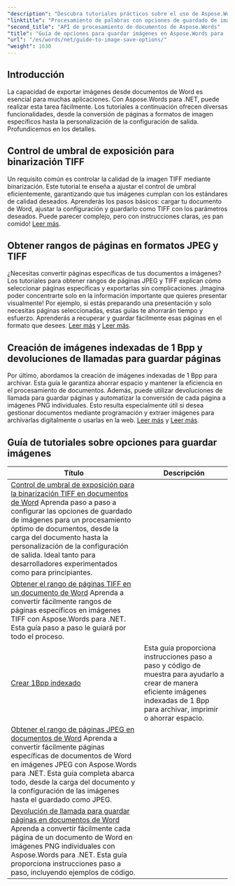 ```yaml
---
"description": "Descubra tutoriales prácticos sobre el uso de Aspose.Words para .NET para guardar imágenes, con pasos fáciles de seguir y ejemplos de código para un procesamiento eficiente de documentos."
"linktitle": "Procesamiento de palabras con opciones de guardado de imágenes"
"second_title": "API de procesamiento de documentos de Aspose.Words"
"title": "Guía de opciones para guardar imágenes en Aspose.Words para .NET"
"url": "/es/words/net/guide-to-image-save-options/"
"weight": 1630
---
```


## Introducción

La capacidad de exportar imágenes desde documentos de Word es esencial para muchas aplicaciones. Con Aspose.Words para .NET, puede realizar esta tarea fácilmente. Los tutoriales a continuación ofrecen diversas funcionalidades, desde la conversión de páginas a formatos de imagen específicos hasta la personalización de la configuración de salida. Profundicemos en los detalles.

## Control de umbral de exposición para binarización TIFF

Un requisito común es controlar la calidad de la imagen TIFF mediante binarización. Este tutorial te enseña a ajustar el control de umbral eficientemente, garantizando que tus imágenes cumplan con los estándares de calidad deseados. Aprenderás los pasos básicos: cargar tu documento de Word, ajustar la configuración y guardarlo como TIFF con los parámetros deseados. Puede parecer complejo, pero con instrucciones claras, ¡es pan comido! [Leer más](./expose-threshold-control-for-tiff-binarization-in-word-document/).

## Obtener rangos de páginas en formatos JPEG y TIFF

¿Necesitas convertir páginas específicas de tus documentos a imágenes? Los tutoriales para obtener rangos de páginas JPEG y TIFF explican cómo seleccionar páginas específicas y exportarlas sin complicaciones. ¡Imagina poder concentrarte solo en la información importante que quieres presentar visualmente! Por ejemplo, si estás preparando una presentación y solo necesitas páginas seleccionadas, estas guías te ahorrarán tiempo y esfuerzo. Aprenderás a recuperar y guardar fácilmente esas páginas en el formato que desees. [Leer más](./get-jpeg-page-range-word-document/) y [Leer más](./get-tiff-page-range-word-document/).

## Creación de imágenes indexadas de 1 Bpp y devoluciones de llamadas para guardar páginas

Por último, abordamos la creación de imágenes indexadas de 1 Bpp para archivar. Esta guía le garantiza ahorrar espacio y mantener la eficiencia en el procesamiento de documentos. Además, puede utilizar devoluciones de llamada para guardar páginas y automatizar la conversión de cada página a imágenes PNG individuales. Esto resulta especialmente útil si desea gestionar documentos mediante programación y extraer imágenes para archivarlas digitalmente o usarlas en la web. [Leer más](./create-1bpp-indexed/) y [Leer más](./page-saving-callback-word-document/).

 ## Guía de tutoriales sobre opciones para guardar imágenes
| Título | Descripción |
| --- | --- |
| [Control de umbral de exposición para la binarización TIFF en documentos de Word](./expose-threshold-control-for-tiff-binarization-in-word-document/) Aprenda paso a paso a configurar las opciones de guardado de imágenes para un procesamiento óptimo de documentos, desde la carga del documento hasta la personalización de la configuración de salida. Ideal tanto para desarrolladores experimentados como para principiantes.
| [Obtener el rango de páginas TIFF en un documento de Word](./get-tiff-page-range-word-document/) Aprenda a convertir fácilmente rangos de páginas específicos en imágenes TIFF con Aspose.Words para .NET. Esta guía paso a paso le guiará por todo el proceso.
| [Crear 1Bpp indexado](./create-1bpp-indexed/) | Esta guía proporciona instrucciones paso a paso y código de muestra para ayudarlo a crear de manera eficiente imágenes indexadas de 1 Bpp para archivar, imprimir o ahorrar espacio. |
| [Obtener el rango de páginas JPEG en documentos de Word](./get-jpeg-page-range-word-document/) Aprenda a convertir fácilmente páginas específicas de documentos de Word en imágenes JPEG con Aspose.Words para .NET. Esta guía completa abarca todo, desde la carga del documento y la configuración de las imágenes hasta el guardado como JPEG.
| [Devolución de llamada para guardar páginas en documentos de Word](./page-saving-callback-word-document/) Aprenda a convertir fácilmente cada página de un documento de Word en imágenes PNG individuales con Aspose.Words para .NET. Esta guía proporciona instrucciones paso a paso, incluyendo ejemplos de código.